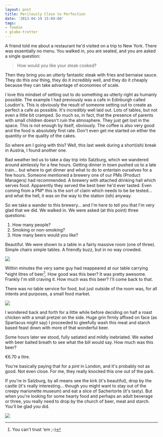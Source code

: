 ```yaml
---
layout: post
title: Perilously Close to Perfection
date: '2013-04-19 15:09:00'
tags:
- foodie
- globe-trotter
---
```


A friend told me about a restaurant he'd visited on a trip to New York. There was essentially no menu. You walked in, you are seated, and you are asked a single question:

> How would you like your steak cooked?

Then they bring you an utterly fantastic steak with fries and bernaise sauce. They do this _one_ thing, they do it incredibly well, and they do it cheaply because they can take advantage of economies of scale.

I love this mindset of setting out to do something as utterly right as humanly possible. The example I had previously was a cafe in Edinburgh called Loudon's. This is obviously the result of someone setting out to create as perfect a cafe as possible. It's incredibly well laid out. Lots of tables, but not even a little bit cramped. So much so, in fact, that the presence of parents with small children doesn't ruin the atmosphere. They just get lost in the space. This is not enough by itself, obviously. The coffee is also very good and the food is absolutely first rate. Don't even get me started on either the quantity or the quality of the cakes.

So where am I going with this? Well, this last week during a short(ish) break in Austria, I found another one.

<!-- More -->

Bad weather led us to take a day trip into Salzburg, which we wandered around aimlessly for a few hours. Getting dinner in town pushed us to a late train… but where to get dinner and what to do to entertain ourselves for a few hours. Someone mentioned a brewery one of our PMs (Product Managers) had recommended. A brewery with attached drinking hall which serves food. Apparently they served the best beer he'd ever tasted. Even coming from a PM* this is the sort of claim which needs to be be tested… and what the hell, it was on the way to the station (ish) anyway.

So we take a wander to this brewery… and I'm here to tell you that I'm very glad that we did. We walked in. We were asked (at this point) three questions:

1. How many people?
2. Smoking or non-smoking?
3. How many beers would you like?

Beautiful. We were shown to a table in a fairly massive room (one of three). Simple chairs simple tables. A friendly buzz, but in no way crowded.

![](http://images.harveynick.com/2013-04-19-perilously-close-to-perfection_IMG_1171.jpg)

Within minutes the very same guy had reappeared at our table carrying *eight litres of beer[^n]. How good was this beer? It was pretty awesome. Frankly I'm still craving it. How much was this beer? I'll come back to that.

There was no table service for food, but just outside of the room was, for all intents and purposes, a small food market. 

![](http://images.harveynick.com/2013-04-19-perilously-close-to-perfection_IMG_1169.jpg)

I wondered back and forth for a little while before deciding on half a roast chicken with a small pretzel on the side. Huge grin firmly affixed on face (as Spartacus might say) I proceeded to gleefully wash this meat and starch based feast down with more of that wonderful beer.

Some hours later we stood, fully satiated and mildly inebriated. We waited with beer baited breath to see what the bill would say. How much was this beer? 

€6.70 a litre.

You're basically paying that for a _pint_ in London, and it's probably not as good. Not even close. For me, they really knocked this one out of the park.

If you're in Salzburg, by all means see the kirk (it's beautiful), drop by the castle (it's really interesting… though you might want to stay out of the creepy marionette museum) and eat a slice of Sachertorte (it's tasty). But when you're looking for some hearty food and perhaps an adult beverage or three, you really need to drop by the church of beer, meat and starch. You'll be glad you did.

![](http://images.harveynick.com/2013-04-19-perilously-close-to-perfection_IMG_1166.jpg) 

[^n]: You can't trust 'em ;-)